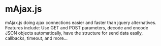 # mAjax.js
mAjax.js doing ajax connections easier and faster than jquery alternatives.  Features include: Use GET and POST parameters, decode and encode JSON objects automatically, have the structure for send data easily, callbacks, timeout, and more...
